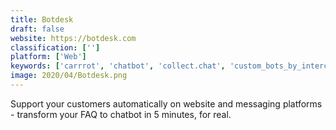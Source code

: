 ```yaml
---
title: Botdesk
draft: false 
website: https://botdesk.com
classification: ['']
platform: ['Web']
keywords: ['carrrot', 'chatbot', 'collect.chat', 'custom_bots_by_intercom', 'drift_for_startups', 'driftbot', 'faqbot', 'flow_xo', 'gupshup_flow_bot_builder', 'hubtype_bots', 'intercom', 'jane.ai', 'landbot', 'motion.ai', 'recast.ai', 'scopeai', 'stack_overflow_for_teams', 'tettra']
image: 2020/04/Botdesk.png
---
```

Support your customers automatically on website and messaging platforms - transform your FAQ to chatbot in 5 minutes, for real.